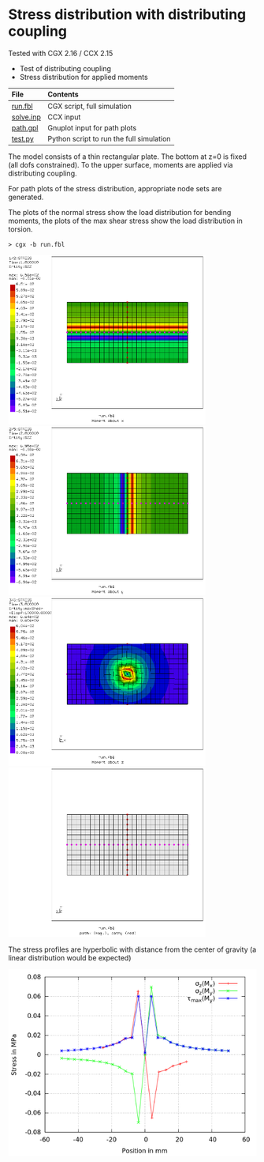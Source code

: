 # Stress distribution with distributing coupling

Tested with CGX 2.16 / CCX 2.15

+ Test of distributing coupling
+ Stress distribution for applied moments

File                          | Contents    
:-------------                | :-------------
[run.fbl](run.fbl)            | CGX script, full simulation
[solve.inp](solve.inp)        | CCX input
[path.gpl](path.gpl)          | Gnuplot input for path plots
[test.py](test.py)            | Python script to run the full simulation

The model consists of a thin rectangular plate. The bottom at z=0 is fixed (all dofs constrained).
To the upper surface, moments are applied via distributing coupling.

For path plots of the stress distribution, appropriate node sets are generated.

The plots of the normal stress show the load distribution for bending moments, the plots of the max shear stress show the load distribution in torsion.


```
> cgx -b run.fbl

```

<img src="Refs/mx.png" width="400"><img src="Refs/my.png" width="400">
<img src="Refs/mz-disp.png" width="400"><img src="Refs/mesh.png" width="400">

The stress profiles are hyperbolic with distance from the center of gravity (a linear distribution would be expected)

<img src="Refs/stress.png">
